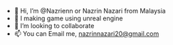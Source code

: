 - 👋 Hi, I’m @Nazrienn or Nazrin Nazari from Malaysia
- 👀 I making game using unreal engine
- 💞️ I’m looking to collaborate
- 📫 You can Email me, nazrinnazari20@gmail.com

<!---
Nazrienn/Nazrienn is a ✨ special ✨ repository because its `README.md` (this file) appears on your GitHub profile.
You can click the Preview link to take a look at your changes.
--->
